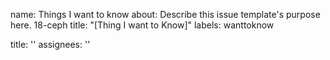 
name: Things I want to know
about: Describe this issue template's purpose here.
18-ceph
title: "[Thing I want to Know]"
labels: wanttoknow

title: ''
assignees: ''


